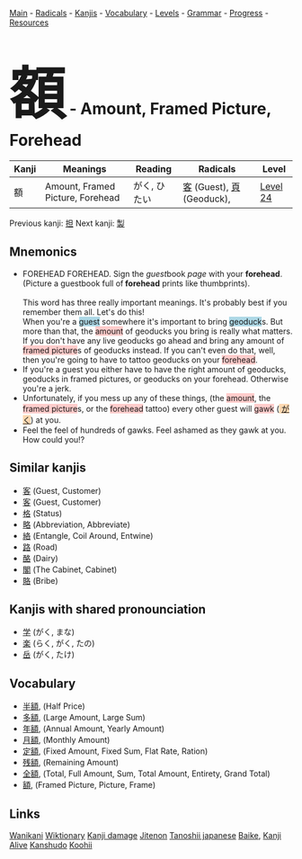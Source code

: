 <style> bigfont {font-size: 100px}</style>
[Main](../README.md) -
[Radicals](../radicals.md) -
[Kanjis](../kanjis.md) -
[Vocabulary](../vocabulary.md) -
[Levels](../levels.md) -
[Grammar](../grammar.md) - 
[Progress](../progress.md) -
[Resources](../resources.md)
# <bigfont> 額</bigfont> - Amount, Framed Picture, Forehead 

| Kanji | Meanings | Reading | Radicals | Level |
| --- | --- | --- | --- | --- |
| 額 | Amount, Framed Picture, Forehead | がく, ひたい | [客](../radicals/客.md) (Guest), [頁](../radicals/頁.md) (Geoduck),  | [Level 24](../levels/wk_level24.md) |

Previous kanji: [担](担.md) Next kanji: [製](製.md) 

## Mnemonics
 * FOREHEAD FOREHEAD. Sign the&nbsp;<em>guest</em>book&nbsp;<em>page</em>&nbsp;with your&nbsp;<strong>forehead</strong>. (Picture a guestbook full of<strong>&nbsp;forehead</strong>&nbsp;prints like thumbprints).<br><br>This word has three really important meanings. It's probably best if you remember them all. Let's do this!<br>When you're a <span style="background-color:#ADD8E6"> guest</span> somewhere it's important to bring <span style="background-color:#ADD8E6"> geoduck</span>s. But more than that, the <span style="background-color:#ffcccb"> amount</span> of geoducks you bring is really what matters. If you don't have any live geoducks go ahead and bring any amount of <span style="background-color:#ffcccb"> framed picture</span>s of geoducks instead. If you can't even do that, well, then you're going to have to tattoo geoducks on your <span style="background-color:#ffcccb"> forehead</span>.
* If you're a guest you either have to have the right amount of geoducks, geoducks in framed pictures, or geoducks on your forehead. Otherwise you're a jerk.
* Unfortunately, if you mess up any of these things, (the <span style="background-color:#ffcccb"> amount</span>, the <span style="background-color:#ffcccb"> framed picture</span>s, or the <span style="background-color:#ffcccb"> forehead</span> tattoo) every other guest will <span style="background-color:#ffcccb"> gawk</span> (<span style="background-color:#fed8b1"> [がく](https://jisho.org/search/がく)</span>) at you.
* Feel the feel of hundreds of gawks. Feel ashamed as they gawk at you. How could you!?


## Similar kanjis
 * [客](客.md) (Guest, Customer)
* [客](客.md) (Guest, Customer)
* [格](格.md) (Status)
* [略](略.md) (Abbreviation, Abbreviate)
* [絡](絡.md) (Entangle, Coil Around, Entwine)
* [路](路.md) (Road)
* [酪](酪.md) (Dairy)
* [閣](閣.md) (The Cabinet, Cabinet)
* [賂](賂.md) (Bribe)



## Kanjis with shared pronounciation
 * [学](学.md) (がく, まな)
* [楽](楽.md) (らく, がく, たの)
* [岳](岳.md) (がく, たけ)



## Vocabulary
 * [半額](../vocabulary/額.md), (Half Price)
* [多額](../vocabulary/額.md), (Large Amount, Large Sum)
* [年額](../vocabulary/額.md), (Annual Amount, Yearly Amount)
* [月額](../vocabulary/額.md), (Monthly Amount)
* [定額](../vocabulary/額.md), (Fixed Amount, Fixed Sum, Flat Rate, Ration)
* [残額](../vocabulary/額.md), (Remaining Amount)
* [全額](../vocabulary/額.md), (Total, Full Amount, Sum, Total Amount, Entirety, Grand Total)
* [額](../vocabulary/額.md), (Framed Picture, Picture, Frame)




## Links 


[Wanikani](https://www.wanikani.com/kanji/額)
[Wiktionary](https://en.wiktionary.org/wiki/額)
[Kanji damage](http://www.kanjidamage.com/kanji/search?utf8=✓&q=額)
[Jitenon](https://jitenon.com/kanji/額)
[Tanoshii japanese](https://www.tanoshiijapanese.com/dictionary/kanji.cfm?k=額)
[Baike](https://baike.baidu.com/item/額),
[Kanji Alive](https://app.kanjialive.com/額)
[Kanshudo](https://www.kanshudo.com/searchmn?q=額)
[Koohii](https://kanji.koohii.com/study/kanji/額)
